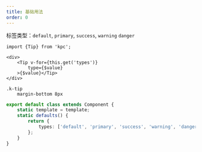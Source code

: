 ```yaml
---
title: 基础用法
order: 0
---
```


标签类型：`default`, `primary`, `success`, `warning` `danger`

```vdt
import {Tip} from 'kpc';

<div>
    <Tip v-for={this.get('types')}
        type={$value}
    >{$value}</Tip>
</div>
```

```styl
.k-tip
    margin-bottom 8px
```

```ts
export default class extends Component {
    static template = template;
    static defaults() {
        return {
            types: ['default', 'primary', 'success', 'warning', 'danger'] as const
        };
    }
}
```
